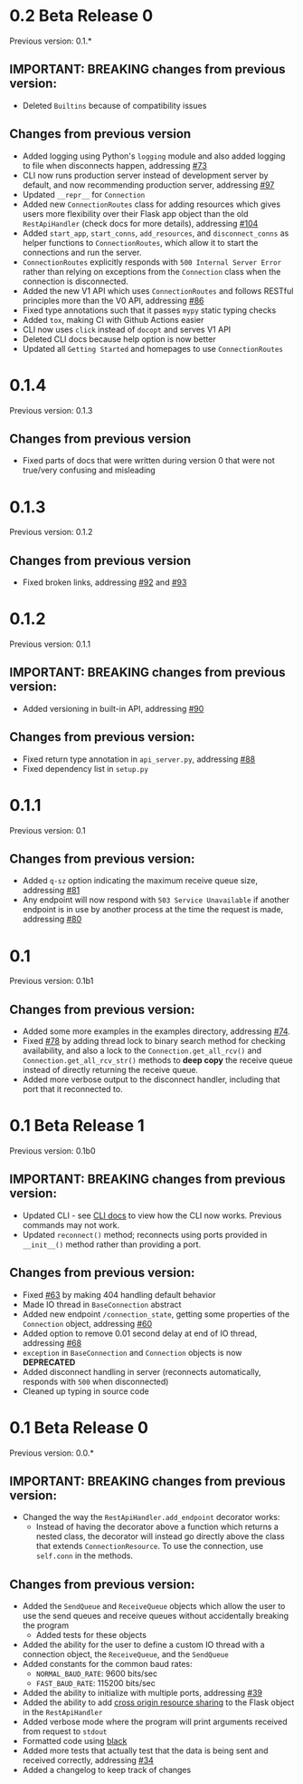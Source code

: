 # 0.2 Beta Release 0

Previous version: 0.1.*

## IMPORTANT: BREAKING changes from previous version:

- Deleted `Builtins` because of compatibility issues

## Changes from previous version

- Added logging using Python's `logging` module and also added logging to file when disconnects happen, addressing [#73](https://github.com/jonyboi396825/COM-Server/issues/73)
- CLI now runs production server instead of development server by default, and now recommending production server, addressing [#97](https://github.com/jonyboi396825/COM-Server/issues/97)
- Updated `__repr__` for `Connection`
- Added new `ConnectionRoutes` class for adding resources which gives users more flexibility over their Flask app object than the old `RestApiHandler` (check docs for more details), addressing [#104](https://github.com/jonyboi396825/COM-Server/issues/104)
- Added `start_app`, `start_conns`, `add_resources`, and `disconnect_conns` as helper functions to `ConnectionRoutes`, which allow it to start the connections and run the server.
- `ConnectionRoutes` explicitly responds with `500 Internal Server Error` rather than relying on exceptions from the `Connection` class when the connection is disconnected.
- Added the new V1 API which uses `ConnectionRoutes` and follows RESTful principles more than the V0 API, addressing [#86](https://github.com/jonyboi396825/COM-Server/issues/86)
- Fixed type annotations such that it passes `mypy` static typing checks
- Added `tox`, making CI with Github Actions easier
- CLI now uses `click` instead of `docopt` and serves V1 API
- Deleted CLI docs because help option is now better
- Updated all `Getting Started` and homepages to use `ConnectionRoutes`

# 0.1.4

Previous version: 0.1.3

## Changes from previous version

- Fixed parts of docs that were written during version 0 that were not true/very confusing and misleading

# 0.1.3

Previous version: 0.1.2

## Changes from previous version

- Fixed broken links, addressing [#92](https://github.com/jonyboi396825/COM-Server/issues/92) and [#93](https://github.com/jonyboi396825/COM-Server/issues/93)

# 0.1.2

Previous version: 0.1.1

## IMPORTANT: BREAKING changes from previous version:

- Added versioning in built-in API, addressing [#90](https://github.com/jonyboi396825/COM-Server/issues/90)

## Changes from previous version:

- Fixed return type annotation in `api_server.py`, addressing [#88](https://github.com/jonyboi396825/COM-Server/issues/88)
- Fixed dependency list in `setup.py`

# 0.1.1

Previous version: 0.1

## Changes from previous version:

- Added `q-sz` option indicating the maximum receive queue size, addressing [#81](https://github.com/jonyboi396825/COM-Server/issues/81)
- Any endpoint will now respond with `503 Service Unavailable` if another endpoint is in use by another process at the time the request is made, addressing [#80](https://github.com/jonyboi396825/COM-Server/issues/80)

# 0.1

Previous version: 0.1b1

## Changes from previous version:

- Added some more examples in the examples directory, addressing [#74](https://github.com/jonyboi396825/COM-Server/issues/74).
- Fixed [#78](https://github.com/jonyboi396825/COM-Server/issues/78) by adding thread lock to binary search method for checking availability, and also a lock to the `Connection.get_all_rcv()` and `Connection.get_all_rcv_str()` methods to **deep copy** the receive queue instead of directly returning the receive queue. 
- Added more verbose output to the disconnect handler, including that port that it reconnected to.

# 0.1 Beta Release 1

Previous version: 0.1b0

## IMPORTANT: BREAKING changes from previous version:

- Updated CLI - see [CLI docs](https://com-server.readthedocs.io/en/pre-0.1/guide/cli/) to view how the CLI now works. Previous commands may not work.
- Updated `reconnect()` method; reconnects using ports provided in `__init__()` method rather than providing a port.

## Changes from previous version:

- Fixed [#63](https://github.com/jonyboi396825/COM-Server/issues/63) by making 404 handling default behavior
- Made IO thread in `BaseConnection` abstract
- Added new endpoint `/connection_state`, getting some properties of the `Connection` object, addressing [#60](https://github.com/jonyboi396825/COM-Server/issues/60)
- Added option to remove 0.01 second delay at end of IO thread, addressing [#68](https://github.com/jonyboi396825/COM-Server/issues/68)
- `exception` in `BaseConnection` and `Connection` objects is now **DEPRECATED**
- Added disconnect handling in server (reconnects automatically, responds with `500` when disconnected)
- Cleaned up typing in source code

# 0.1 Beta Release 0

Previous version: 0.0.*

## IMPORTANT: BREAKING changes from previous version:

- Changed the way the `RestApiHandler.add_endpoint` decorator works:
    - Instead of having the decorator above a function which returns a nested class, the decorator will instead go directly above the class that extends `ConnectionResource`. To use the connection, use `self.conn` in the methods.

## Changes from previous version:

- Added the `SendQueue` and `ReceiveQueue` objects which allow the user to use  the send queues and receive queues without accidentally breaking the program
    - Added tests for these objects
- Added the ability for the user to define a custom IO thread with a connection object, the `ReceiveQueue`, and the `SendQueue` 
- Added constants for the common baud rates:
    - `NORMAL_BAUD_RATE`: 9600 bits/sec
    - `FAST_BAUD_RATE`: 115200 bits/sec
- Added the ability to initialize with multiple ports, addressing [#39](https://github.com/jonyboi396825/COM-Server/issues/39)
- Added the ability to add [cross origin resource sharing](https://developer.mozilla.org/en-US/docs/Web/HTTP/CORS) to the Flask object in the `RestApiHandler`
- Added verbose mode where the program will print arguments received from request to `stdout`
- Formatted code using [black](https://black.readthedocs.io/en/stable/index.html)
- Added more tests that actually test that the data is being sent and received correctly, addressing [#34](https://github.com/jonyboi396825/COM-Server/issues/34)
- Added a changelog to keep track of changes
